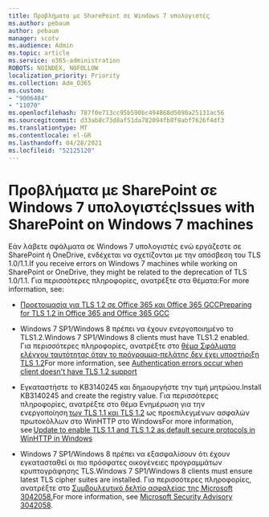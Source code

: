 ```yaml
---
title: Προβλήματα με SharePoint σε Windows 7 υπολογιστές
ms.author: pebaum
author: pebaum
manager: scotv
ms.audience: Admin
ms.topic: article
ms.service: o365-administration
ROBOTS: NOINDEX, NOFOLLOW
localization_priority: Priority
ms.collection: Adm_O365
ms.custom:
- "9006484"
- "11070"
ms.openlocfilehash: 787f0e713cc95b590bc494868d5098a25131ac56
ms.sourcegitcommit: d33ab8c73d8af51da782094fb8f8abf7626f4df3
ms.translationtype: MT
ms.contentlocale: el-GR
ms.lasthandoff: 04/28/2021
ms.locfileid: "52125120"
---
```

# <a name="issues-with-sharepoint-on-windows-7-machines"></a><span data-ttu-id="1283a-102">Προβλήματα με SharePoint σε Windows 7 υπολογιστές</span><span class="sxs-lookup"><span data-stu-id="1283a-102">Issues with SharePoint on Windows 7 machines</span></span>

<span data-ttu-id="1283a-103">Εάν λάβετε σφάλματα σε Windows 7 υπολογιστές ενώ εργάζεστε σε SharePoint ή OneDrive, ενδέχεται να σχετίζονται με την απόσβεση του TLS 1.0/1.1.</span><span class="sxs-lookup"><span data-stu-id="1283a-103">If you receive errors on Windows 7 machines while working on SharePoint or OneDrive, they might be related to the deprecation of TLS 1.0/1.1.</span></span> <span data-ttu-id="1283a-104">Για περισσότερες πληροφορίες, ανατρέξτε στα θέματα:</span><span class="sxs-lookup"><span data-stu-id="1283a-104">For more information, see:</span></span>

- [<span data-ttu-id="1283a-105">Προετοιμασία για TLS 1.2 σε Office 365 και Office 365 GCC</span><span class="sxs-lookup"><span data-stu-id="1283a-105">Preparing for TLS 1.2 in Office 365 and Office 365 GCC</span></span>](https://docs.microsoft.com/microsoft-365/compliance/prepare-tls-1.2-in-office-365)

- <span data-ttu-id="1283a-106">Windows 7 SP1/Windows 8 πρέπει να έχουν ενεργοποιημένο το TLS1.2.</span><span class="sxs-lookup"><span data-stu-id="1283a-106">Windows 7 SP1/Windows 8 clients must have TLS1.2 enabled.</span></span> <span data-ttu-id="1283a-107">Για περισσότερες πληροφορίες, ανατρέξτε στο [θέμα Σφάλματα ελέγχου ταυτότητας όταν το πρόγραμμα-πελάτης δεν έχει υποστήριξη TLS 1.2](https://review.docs.microsoft.com/sharepoint/troubleshoot/administration/authentication-errors-tls12-support)</span><span class="sxs-lookup"><span data-stu-id="1283a-107">For more information, see [Authentication errors occur when client doesn't have TLS 1.2 support](https://review.docs.microsoft.com/sharepoint/troubleshoot/administration/authentication-errors-tls12-support)</span></span>

- <span data-ttu-id="1283a-108">Εγκαταστήστε το KB3140245 και δημιουργήστε την τιμή μητρώου.</span><span class="sxs-lookup"><span data-stu-id="1283a-108">Install KB3140245 and create the registry value.</span></span> <span data-ttu-id="1283a-109">Για περισσότερες πληροφορίες, ανατρέξτε στο θέμα Ενημέρωση για την ενεργοποίηση [των TLS 1.1 και TLS 1.2](https://support.microsoft.com/topic/update-to-enable-tls-1-1-and-tls-1-2-as-default-secure-protocols-in-winhttp-in-windows-c4bd73d2-31d7-761e-0178-11268bb10392) ως προεπιλεγμένων ασφαλών πρωτοκόλλων στο WinHTTP στο Windows</span><span class="sxs-lookup"><span data-stu-id="1283a-109">For more information, see [Update to enable TLS 1.1 and TLS 1.2 as default secure protocols in WinHTTP in Windows](https://support.microsoft.com/topic/update-to-enable-tls-1-1-and-tls-1-2-as-default-secure-protocols-in-winhttp-in-windows-c4bd73d2-31d7-761e-0178-11268bb10392)</span></span>

- <span data-ttu-id="1283a-110">Windows 7 SP1/Windows 8 πρέπει να εξασφαλίσουν ότι έχουν εγκατασταθεί οι πιο πρόσφατες οικογένειες προγραμμάτων κρυπτογράφησης TLS.</span><span class="sxs-lookup"><span data-stu-id="1283a-110">Windows 7 SP1/Windows 8 clients must ensure latest TLS cipher suites are installed.</span></span> <span data-ttu-id="1283a-111">Για περισσότερες πληροφορίες, ανατρέξτε στο [Συμβουλευτικό δελτίο ασφαλείας της Microsoft 3042058.](https://docs.microsoft.com/security-updates/SecurityAdvisories/2015/3042058)</span><span class="sxs-lookup"><span data-stu-id="1283a-111">For more information, see [Microsoft Security Advisory 3042058](https://docs.microsoft.com/security-updates/SecurityAdvisories/2015/3042058).</span></span> 


